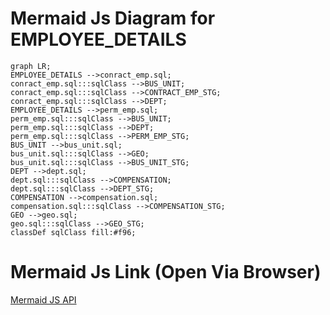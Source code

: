 # Mermaid Js Diagram for EMPLOYEE_DETAILS
```mermaid
graph LR;
EMPLOYEE_DETAILS -->conract_emp.sql;
conract_emp.sql:::sqlClass -->BUS_UNIT;
conract_emp.sql:::sqlClass -->CONTRACT_EMP_STG;
conract_emp.sql:::sqlClass -->DEPT;
EMPLOYEE_DETAILS -->perm_emp.sql;
perm_emp.sql:::sqlClass -->BUS_UNIT;
perm_emp.sql:::sqlClass -->DEPT;
perm_emp.sql:::sqlClass -->PERM_EMP_STG;
BUS_UNIT -->bus_unit.sql;
bus_unit.sql:::sqlClass -->GEO;
bus_unit.sql:::sqlClass -->BUS_UNIT_STG;
DEPT -->dept.sql;
dept.sql:::sqlClass -->COMPENSATION;
dept.sql:::sqlClass -->DEPT_STG;
COMPENSATION -->compensation.sql;
compensation.sql:::sqlClass -->COMPENSATION_STG;
GEO -->geo.sql;
geo.sql:::sqlClass -->GEO_STG;
classDef sqlClass fill:#f96;
```
# Mermaid Js Link (Open Via Browser)
[Mermaid JS API](https://kroki.io/mermaid/svg/eNqFUcsKgzAQvPsVQs_2WGiEgtUggi80HnoK1kYr-EiN_n8N0Wq12kvYnR1mZrNZE9OnbAeqBB3f9m4QYgMizbJDWVEuSV01cdJiUtIjexWqtAAAAP2rFzFjnH6NQhy5FvrH0z0XBZqOcO-JQ2T-4xvQR78DUtKUU7p5txlthyR8dgg-DJwp9KjJJ_eO4a7KWxFk3i0kTOjtzkdRYcETcfRB6CA9VqsvdXzohhqyPHeTxNWE7pwuDl1SUrG4zetqvPQ3suMnJPvF-CAjtRAYivX6w8U5YpBU_kzTvCjAIT2f1DeqQNfI)